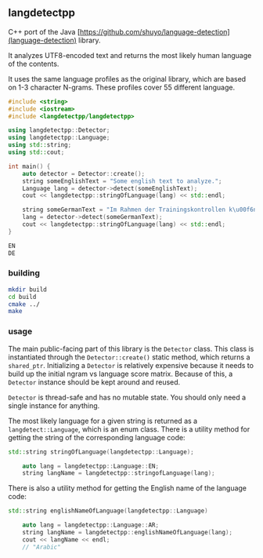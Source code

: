 ## langdetectpp

C++ port of the Java [https://github.com/shuyo/language-detection](language-detection) library.

It analyzes UTF8-encoded text and returns the most likely human language of the contents.

It uses the same language profiles as the original library, which are based on 1-3 character N-grams.  These profiles cover 55 different language.

```c++
#include <string>
#include <iostream>
#include <langdetectpp/langdetectpp>

using langdetectpp::Detector;
using langdetectpp::Language;
using std::string;
using std::cout;

int main() {
    auto detector = Detector::create();
    string someEnglishText = "Some english text to analyze.";
    Language lang = detector->detect(someEnglishText);
    cout << langdetectpp::stringOfLanguage(lang) << std::endl;

    string someGermanText = "Im Rahmen der Trainingskontrollen k\u00f6nnen etwa 8.650 Kaderathleten gepr\u00fcft werden, die in drei Testpools aufgeteilt sind und an nationalen und internationalen Wettk\u00e4mpfen teilnehmen.";
    lang = detector->detect(someGermanText);
    cout << langdetectpp::stringOfLanguage(lang) << std::endl;
}
```

```bash
EN
DE
```

### building

```bash
mkdir build
cd build
cmake ../
make
```

### usage
The main public-facing part of this library is the `Detector` class.  This class is instantiated through the `Detector::create()` static method, which returns a `shared_ptr`.
Initializing a `Detector` is relatively expensive because it needs to build up the initial ngram vs language score matrix.  Because of this, a `Detector` instance should be kept around and reused.

`Detector` is thread-safe and has no mutable state.  You should only need a single instance for anything.

The most likely language for a given string is returned as a `langdetect::Language`, which is an enum class.  There is a utility method for getting the string of the corresponding language code:

```c++
std::string stringOfLanguage(langdetectpp::Language);
```

```c++
    auto lang = langdetectpp::Language::EN;
    string langName = langdetectpp::stringofLanguage(lang);
```

There is also a utility method for getting the English name of the language code:

```c++
std::string englishNameOfLanguage(langdetectpp::Language)
```

```c++
    auto lang = langdetectpp::Language::AR;
    string langName = langdetectpp::englishNameOfLanguage(lang);
    cout << langName << endl;
    // "Arabic"
```
